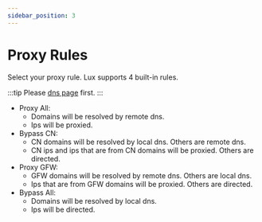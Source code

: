 ```yaml
---
sidebar_position: 3
---
```


# Proxy Rules

Select your proxy rule. Lux supports 4 built-in rules.

:::tip
Please [dns page](dns.md) first.
:::

* Proxy All: 
  * Domains will be resolved by remote dns.
  * Ips will be proxied.
* Bypass CN: 
  * CN domains will be resolved by local dns. Others are remote dns.
  * CN ips and ips that are from CN domains will be proxied. Others are directed.
* Proxy GFW:
  * GFW domains will be resolved by remote dns. Others are local dns.
  * Ips that are from GFW domains will be proxied. Others are directed.
* Bypass All:
  * Domains will be resolved by local dns.
  * Ips will be directed.

